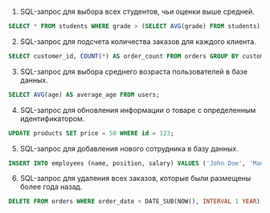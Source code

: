 1. SQL-запрос для выбора всех студентов, чьи оценки выше средней.
```sql
SELECT * FROM students WHERE grade > (SELECT AVG(grade) FROM students);
```
2. SQL-запрос для подсчета количества заказов для каждого клиента.
```sql
SELECT customer_id, COUNT(*) AS order_count FROM orders GROUP BY customer_id;
```
3. SQL-запрос для выбора среднего возраста пользователей в базе данных.
```sql
SELECT AVG(age) AS average_age FROM users;
```
4. SQL-запрос для обновления информации о товаре с определенным идентификатором.
```sql
UPDATE products SET price = 50 WHERE id = 123;
```
5. SQL-запрос для добавления нового сотрудника в базу данных.
```sql
INSERT INTO employees (name, position, salary) VALUES ('John Doe', 'Manager', 50000);
```
6. SQL-запрос для удаления всех заказов, которые были размещены более года назад.
```sql
DELETE FROM orders WHERE order_date < DATE_SUB(NOW(), INTERVAL 1 YEAR);
```
